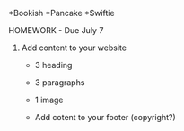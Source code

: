 *Bookish
*Pancake
*Swiftie


HOMEWORK - Due July 7
1. Add content to your website
     - 3 heading
     - 3 paragraphs
     - 1 image
  
     - Add cotent to your footer (copyright?) 

